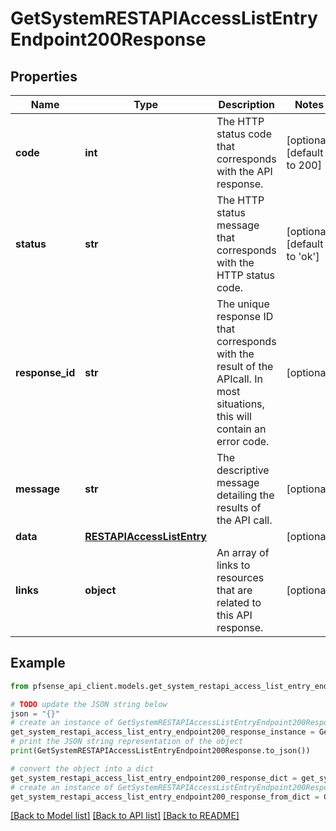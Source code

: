 # GetSystemRESTAPIAccessListEntryEndpoint200Response


## Properties

Name | Type | Description | Notes
------------ | ------------- | ------------- | -------------
**code** | **int** | The HTTP status code that corresponds with the API response. | [optional] [default to 200]
**status** | **str** | The HTTP status message that corresponds with the HTTP status code. | [optional] [default to 'ok']
**response_id** | **str** | The unique response ID that corresponds with the result of the APIcall. In most situations, this will contain an error code. | [optional] 
**message** | **str** | The descriptive message detailing the results of the API call. | [optional] 
**data** | [**RESTAPIAccessListEntry**](RESTAPIAccessListEntry.md) |  | [optional] 
**links** | **object** | An array of links to resources that are related to this API response. | [optional] 

## Example

```python
from pfsense_api_client.models.get_system_restapi_access_list_entry_endpoint200_response import GetSystemRESTAPIAccessListEntryEndpoint200Response

# TODO update the JSON string below
json = "{}"
# create an instance of GetSystemRESTAPIAccessListEntryEndpoint200Response from a JSON string
get_system_restapi_access_list_entry_endpoint200_response_instance = GetSystemRESTAPIAccessListEntryEndpoint200Response.from_json(json)
# print the JSON string representation of the object
print(GetSystemRESTAPIAccessListEntryEndpoint200Response.to_json())

# convert the object into a dict
get_system_restapi_access_list_entry_endpoint200_response_dict = get_system_restapi_access_list_entry_endpoint200_response_instance.to_dict()
# create an instance of GetSystemRESTAPIAccessListEntryEndpoint200Response from a dict
get_system_restapi_access_list_entry_endpoint200_response_from_dict = GetSystemRESTAPIAccessListEntryEndpoint200Response.from_dict(get_system_restapi_access_list_entry_endpoint200_response_dict)
```
[[Back to Model list]](../README.md#documentation-for-models) [[Back to API list]](../README.md#documentation-for-api-endpoints) [[Back to README]](../README.md)


